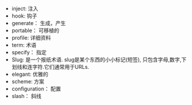 * inject: 注入
* hook: 钩子
* generate： 生成，产生
* portable： 可移植的
* profile: 详细资料
* term: 术语
* specify： 指定
* Slug: 是一个报纸术语. slug是某个东西的小小标记(短签), 只包含字母,数字,下划线和连字符.它们通常用于URLs.
* elegant: 优雅的
* scheme: 方案
* configuration： 配置
* slash： 斜线
